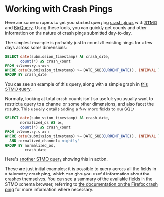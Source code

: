 # Working with Crash Pings

Here are some snippets to get you started querying [crash pings](../datasets/pings.md#crash-ping) with [STMO](../tools/stmo.md) and 
[BigQuery](../cookbooks/bigquery.md). Using these tools, you can quickly get counts 
and other information on the nature of crash pings submitted day-to-day.

The simplest example is probably just to count all existing pings for a few days
across some dimensions: 

```sql
SELECT date(submission_timestamp) AS crash_date,
       count(*) AS crash_count
FROM telemetry.crash
WHERE date(submission_timestamp) >= DATE_SUB(CURRENT_DATE(), INTERVAL 7 DAY)
GROUP BY crash_date
```

You can see an example of this query, along with a simple graph in [this STMO query](https://sql.telemetry.mozilla.org/queries/67925/).

Normally, looking at total crash counts isn't so useful: you usually want to restrict
a query to a channel or some other dimensions, and also facet the results. This usually
entails adding a few more fields to our SQL:

```sql
SELECT date(submission_timestamp) AS crash_date,
       normalized_os AS os,
       count(*) AS crash_count
FROM telemetry.crash
WHERE date(submission_timestamp) >= DATE_SUB(CURRENT_DATE(), INTERVAL 7 DAY)
  AND normalized_channel='nightly'
GROUP BY normalized_os,
         crash_date
```

Here's [another STMO query](https://sql.telemetry.mozilla.org/queries/67927/) showing this in action.

These are just initial examples: it is possible to query across all the fields in
a telemetry crash ping, which can give you useful information about the crashes themselves. You can see a summary of the available fields in the STMO schema
browser, referring to [the documentation on the Firefox crash ping](https://firefox-source-docs.mozilla.org/toolkit/components/telemetry/data/crash-ping.html)
for more information where necessary.
